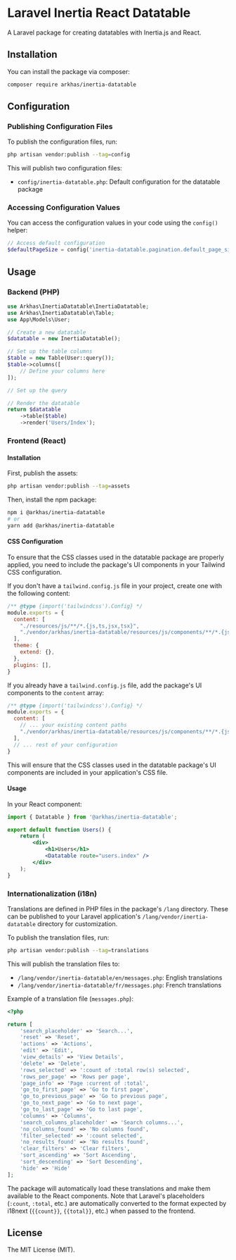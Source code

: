 # Laravel Inertia React Datatable

A Laravel package for creating datatables with Inertia.js and React.

## Installation

You can install the package via composer:

```bash
composer require arkhas/inertia-datatable
```

## Configuration

### Publishing Configuration Files

To publish the configuration files, run:

```bash
php artisan vendor:publish --tag=config
```

This will publish two configuration files:
- `config/inertia-datatable.php`: Default configuration for the datatable package

### Accessing Configuration Values

You can access the configuration values in your code using the `config()` helper:

```php
// Access default configuration
$defaultPageSize = config('inertia-datatable.pagination.default_page_size');
```

## Usage

### Backend (PHP)

```php
use Arkhas\InertiaDatatable\InertiaDatatable;
use Arkhas\InertiaDatatable\Table;
use App\Models\User;

// Create a new datatable
$datatable = new InertiaDatatable();

// Set up the table columns
$table = new Table(User::query());
$table->columns([
    // Define your columns here
]);

// Set up the query

// Render the datatable
return $datatable
    ->table($table)
    ->render('Users/Index');
```

### Frontend (React)

#### Installation

First, publish the assets:

```bash
php artisan vendor:publish --tag=assets
```

Then, install the npm package:

```bash
npm i @arkhas/inertia-datatable
# or
yarn add @arkhas/inertia-datatable
```

#### CSS Configuration

To ensure that the CSS classes used in the datatable package are properly applied, you need to include the package's UI components in your Tailwind CSS configuration.

If you don't have a `tailwind.config.js` file in your project, create one with the following content:

```js
/** @type {import('tailwindcss').Config} */
module.exports = {
  content: [
    "./resources/js/**/*.{js,ts,jsx,tsx}",
    "./vendor/arkhas/inertia-datatable/resources/js/components/**/*.{js,ts,jsx,tsx}",
  ],
  theme: {
    extend: {},
  },
  plugins: [],
}
```

If you already have a `tailwind.config.js` file, add the package's UI components to the `content` array:

```js
/** @type {import('tailwindcss').Config} */
module.exports = {
  content: [
    // ... your existing content paths
    "./vendor/arkhas/inertia-datatable/resources/js/components/**/*.{js,ts,jsx,tsx}",
  ],
  // ... rest of your configuration
}
```

This will ensure that the CSS classes used in the datatable package's UI components are included in your application's CSS file.

#### Usage

In your React component:

```jsx
import { Datatable } from '@arkhas/inertia-datatable';

export default function Users() {
    return (
        <div>
            <h1>Users</h1>
            <Datatable route="users.index" />
        </div>
    );
}
```

### Internationalization (i18n)

Translations are defined in PHP files in the package's `/lang` directory. These can be published to your Laravel application's `/lang/vendor/inertia-datatable` directory for customization.

To publish the translation files, run:

```bash
php artisan vendor:publish --tag=translations
```

This will publish the translation files to:

- `/lang/vendor/inertia-datatable/en/messages.php`: English translations
- `/lang/vendor/inertia-datatable/fr/messages.php`: French translations

Example of a translation file (`messages.php`):

```php
<?php

return [
    'search_placeholder' => 'Search...',
    'reset' => 'Reset',
    'actions' => 'Actions',
    'edit' => 'Edit',
    'view_details' => 'View Details',
    'delete' => 'Delete',
    'rows_selected' => ':count of :total row(s) selected',
    'rows_per_page' => 'Rows per page',
    'page_info' => 'Page :current of :total',
    'go_to_first_page' => 'Go to first page',
    'go_to_previous_page' => 'Go to previous page',
    'go_to_next_page' => 'Go to next page',
    'go_to_last_page' => 'Go to last page',
    'columns' => 'Columns',
    'search_columns_placeholder' => 'Search columns...',
    'no_columns_found' => 'No columns found',
    'filter_selected' => ':count selected',
    'no_results_found' => 'No results found',
    'clear_filters' => 'Clear filters',
    'sort_ascending' => 'Sort Ascending',
    'sort_descending' => 'Sort Descending',
    'hide' => 'Hide'
];
```

The package will automatically load these translations and make them available to the React components. Note that Laravel's placeholders (`:count`, `:total`, etc.) are automatically converted to the format expected by i18next (`{{count}}`, `{{total}}`, etc.) when passed to the frontend.

## License

The MIT License (MIT).
